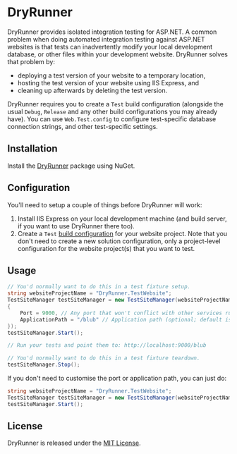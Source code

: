 DryRunner
==========

DryRunner provides isolated integration testing for ASP.NET. A common problem when doing automated integration testing against ASP.NET websites
is that tests can inadvertently modify your local development database, or other files within your development website. DryRunner solves that problem
by:

* deploying a test version of your website to a temporary location,
* hosting the test version of your website using IIS Express, and
* cleaning up afterwards by deleting the test version.

DryRunner requires you to create a `Test` build configuration (alongside the usual `Debug`, `Release` and any other build configurations you may already have).
You can use `Web.Test.config` to configure test-specific database connection strings, and other test-specific settings.

Installation
------------

Install the [DryRunner](https://nuget.org/packages/DryRunner) package using NuGet.

Configuration
-------------

You'll need to setup a couple of things before DryRunner will work:

1. Install IIS Express on your local development machine (and build server, if you want to use DryRunner there too).
2. Create a `Test` [build configuration](http://msdn.microsoft.com/en-us/library/kwybya3w.aspx) for your website project.
   Note that you don't need to create a new solution configuration, only a project-level configuration for the website
   project(s) that you want to test.

Usage
-----

```csharp
// You'd normally want to do this in a test fixture setup.
string websiteProjectName = "DryRunner.TestWebsite";
TestSiteManager testSiteManager = new TestSiteManager(websiteProjectName, new TestSiteOptions
{
	Port = 9000, // Any port that won't conflict with other services running on your computer (optional; default is 8888).
	ApplicationPath = "/blub" // Application path (optional; default is the server root "/").
});
testSiteManager.Start();

// Run your tests and point them to: http://localhost:9000/blub

// You'd normally want to do this in a test fixture teardown.
testSiteManager.Stop();
```

If you don't need to customise the port or application path, you can just do:

```csharp
string websiteProjectName = "DryRunner.TestWebsite";
TestSiteManager testSiteManager = new TestSiteManager(websiteProjectName);
testSiteManager.Start();
```

License
-------

DryRunner is released under the [MIT License](http://www.opensource.org/licenses/MIT).